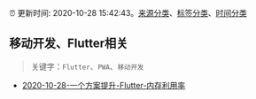 :alarm_clock: 更新时间: 2020-10-28 15:42:43。[来源分类](../README.md)、[标签分类](../TAGS.md)、[时间分类](../TIMELINE.md)

## 移动开发、Flutter相关


> 关键字：`Flutter`、`PWA`、`移动开发`



- [2020-10-28-一个方案提升-Flutter-内存利用率](https://toutiao.io/k/xaem7up) 